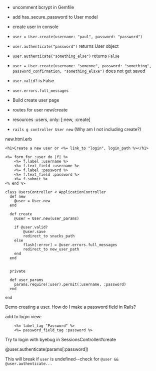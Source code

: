 - uncomment bcrypt in Gemfile

- add has_secure_password to User model

- create user in console
- `user = User.create(username: "paul", password: "password")`
- `user.authenticate("password")` returns User object
- `user.authenticate("something_else")` returns `False`

- `user = User.create(username: "someone", password: "something", password_confirmation, "something_elsxe")` does not get saved

- `user.valid?` is False
- `user.errors.full_messages`

- Build create user page

- routes for user new/create
- resources :users, only: [:new, :create]

- `rails g controller User new` (Why am I not including create?)

new.html.erb

```
<h1>Create a new user or <%= link_to "login", login_path %></h1>

<%= form_for :user do |f| %>
    <%= f.label :username %>
    <%= f.text_field :username %>
    <%= f.label :password %>
    <%= f.text_field :password %>
    <%= f.submit %>
<% end %>
```

```
class UsersController < ApplicationController
  def new
    @user = User.new
  end

  def create
    @user = User.new(user_params)

    if @user.valid?
        @user.save
        redirect_to snacks_path
    else
        flash[:error] = @user.errors.full_messages
        redirect_to new_user_path
    end
  end


  private

  def user_params
    params.require(:user).permit(:username, :password)
  end

end
```
Demo creating a user.  How do I make a password field in Rails?  

add to login view:

```
    <%= label_tag "Password" %>
    <%= password_field_tag :password %>
```

Try to login with byebug in SessionsController#create

@user.authenticate(params[:password])

This will break if `user` is undefined--check for `@user && @user.authenticate...`
